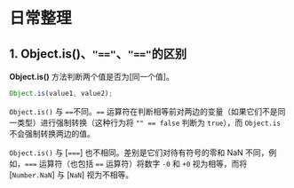 # 日常整理

## 1. Object.is()、`"=="`、`"=="`的区别

**Object.is()** 方法判断两个值是否为[同一个值]。

```js
Object.is(value1, value2);
```

`Object.is()` 与 `==`不同。`==` 运算符在判断相等前对两边的变量（如果它们不是同一类型）进行强制转换（这种行为将 `"" == false` 判断为 `true`），而 `Object.is` 不会强制转换两边的值。

`Object.is()` 与 [`===`] 也不相同。差别是它们对待有符号的零和 NaN 不同，例如，`===` 运算符（也包括 `==` 运算符）将数字 `-0` 和 `+0` 视为相等，而将 [`Number.NaN`] 与 [`NaN`] 视为不相等。